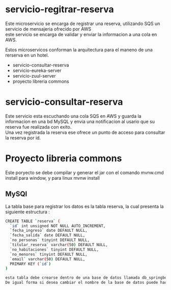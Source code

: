 # servicio-regitrar-reserva
Este microservicio se encarga de registrar una reserva, utilizando SQS un servicio de mensajeria ofrecido por AWS  
este servicio se encarga de validar y enviar la informacion a una cola en AWS.

Estos microservicos conforman la arquitectura para el maneno de  una rerserva en un hotel.

- servicio-consultar-reserva
- servicio-eureka-server
- servicio-zuul-server
- proyecto libreria commons



# servicio-consultar-reserva
Este servicio esta escuchando una cola SQS en AWS y guarda la informacion en una bd MySQL y envia una notificacion al usario que su reserva fue realizada con exito.  
Una vez registrada la reserva ese ofrece un punto de acceso para consultar la reserva por id.  

# Proyecto libreria commons  
Este poryecto se debe compilar y generar el jar con el comando mvnw.cmd install para window, y para linux mvnw install

## MySQl
La tabla base para  registrar los datos es la tabla reserva, la cual presenta la siguiente estructura :  
```sh
CREATE TABLE `reserva` (
  `id` int unsigned NOT NULL AUTO_INCREMENT,
  `fecha_ingreso` date DEFAULT NULL,
  `fecha_salida` date DEFAULT NULL,
  `no_personas` tinyint DEFAULT NULL,
  `titular_reserva` varchar(50) DEFAULT NULL,
  `no_habitaciones` tinyint DEFAULT NULL,
  `no_menores` tinyint DEFAULT NULL,
  `email` varchar(50) DEFAULT NULL,
  PRIMARY KEY (`id`)
)

esta tabla debe crearse dentro de una base de datos llamada db_springboot_cloud, para su correcto funcionamiento  
De igual forma si desea cambiar el nombre de la base de datos puede hacer en el archivo application.yml en la propidad database. 
